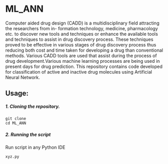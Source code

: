 # ML_ANN
Computer aided drug design (CADD) is a multidisciplinary field attracting the researchers from in-
formation technology, medicine, pharmacology etc. to discover new tools and techniques or enhance
the available tools and techniques to assist in drug discovery process. These techniques proved to
be effective in various stages of drug discovery process thus reducing both cost and time taken for
developing a drug than conventional methods. Various CADD tools are used that assist during the
process of drug development.Various machine learning processes are being used in present days for
drug prediction.
This repository contains code developed for classification of active and inactive drug molecules using Artificial Neural Network.


## Usage:

##### 1. Cloning the repository.
```
git clone 
cd ML_ANN
```

##### 2. Running the script
Run script in any Python IDE
```
xyz.py
```
